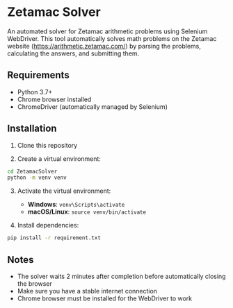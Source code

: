 # Zetamac Solver

An automated solver for Zetamac arithmetic problems using Selenium WebDriver. This tool automatically solves math problems on the Zetamac website (https://arithmetic.zetamac.com/) by parsing the problems, calculating the answers, and submitting them.

## Requirements

- Python 3.7+
- Chrome browser installed
- ChromeDriver (automatically managed by Selenium)

## Installation

1. Clone this repository

2. Create a virtual environment:
```bash
cd ZetamacSolver
python -m venv venv
```

3. Activate the virtual environment:
   - **Windows**: `venv\Scripts\activate`
   - **macOS/Linux**: `source venv/bin/activate`

4. Install dependencies:
```bash
pip install -r requirement.txt
```

## Notes

- The solver waits 2 minutes after completion before automatically closing the browser
- Make sure you have a stable internet connection
- Chrome browser must be installed for the WebDriver to work
